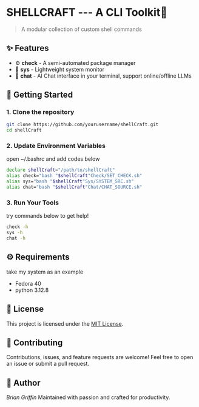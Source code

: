 # SHELLCRAFT --- A CLI Toolkit🧰

> A modular collection of custom shell commands

## ✨ Features

- ⚙️ **check** - A semi-automated package manager
- 📡 **sys** - Lightweight system monitor
- 🤖 **chat** - AI Chat interface in your terminal, support online/offline LLMs

## 🚀 Getting Started

### 1. Clone the repository

```bash
git clone https://github.com/yourusername/shellCraft.git
cd shellCraft
```

### 2. Update Environment Variables

open ~/.bashrc and add codes below

```bash
declare shellCraft="/path/to/shellCraft"
alias check="bash "$shellCraft"Check/SET_CHECK.sh"
alias sys="bash "$shellCraft"Sys/SYSTEM_SRC.sh"
alias chat="bash "$shellCraft"Chat/CHAT_SOURCE.sh"
```

### 3. Run Your Tools

try commands below to get help!

```bash
check -h
sys -h
chat -h
```

## ⚙️ Requirements

take my system as an example

- Fedora 40
- python 3.12.8

## 📄 License

This project is licensed under the [MIT License](https://opensource.org/license/mit).

## 🙌 Contributing

Contributions, issues, and feature requests are welcome!
Feel free to open an issue or submit a pull request.

## 👤 Author

*Brian Griffin*
Maintained with passion and crafted for productivity.





